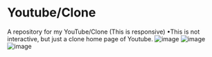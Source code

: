 # Youtube/Clone 
  A repository for my YouTube/Clone
 (This is responsive)
  •This is not interactive, but just a clone home page of Youtube.
 ![image](https://github.com/obstaclenewBuffered/Youtube-Clone/assets/114133634/337e7f65-9cd4-4a13-beb9-bb2c90196cf2)
![image](https://github.com/obstaclenewBuffered/Youtube-Clone/assets/114133634/a7285371-1682-407c-8cbc-2c7d1f964ea5)
![image](https://github.com/obstaclenewBuffered/Youtube-Clone/assets/114133634/131000c0-9bca-4608-bbf5-4e42fad684d2)


